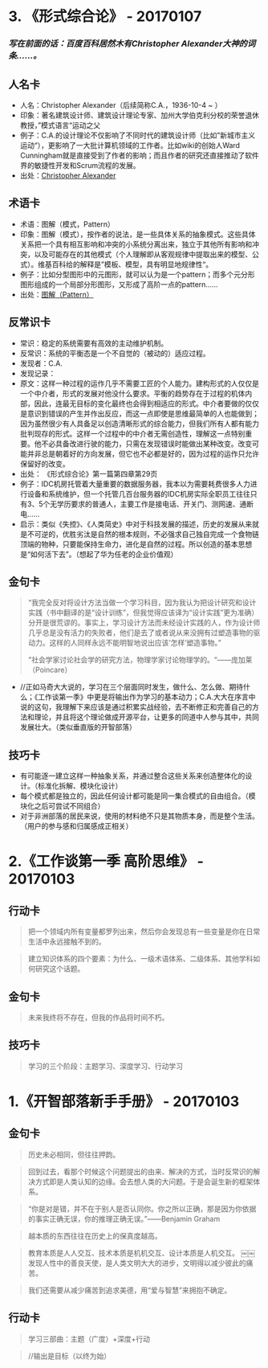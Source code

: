 
# 3. 《形式综合论》 - 20170107
### *写在前面的话：百度百科居然木有Christopher Alexander大神的词条……。*  

## 人名卡
- 人名：Christopher Alexander（后续简称C.A.，1936-10-4 ~ ）
- 印象：著名建筑设计师、建筑设计理论专家、加州大学伯克利分校的荣誉退休教授，”模式语言“运动之父
- 例子：C.A.的设计理论不仅影响了不同时代的建筑设计师（比如”新城市主义运动“），更影响了一大批计算机领域的工作者。比如wiki的创始人Ward Cunningham就是直接受到了作者的影响；而且作者的研究还直接推动了软件界的敏捷性开发和Scrum流程的发展。
- 出处：[Christopher Alexander](https://en.wikipedia.org/wiki/Christopher_Alexander)   


## 术语卡
- 术语：图解（模式，Pattern）
- 印象：图解（模式），按作者的说法，是一些具体关系的抽象模式。这些具体关系把一个具有相互影响和冲突的小系统分离出来，独立于其他所有影响和冲突，以及可能存在的其他模式（个人理解即从客观规律中提取出来的模型、公式）。维基百科给的解释是”模板、模型，具有明显地规律性“。
- 例子：比如分型图形中的元图形，就可以认为是一个pattern；而多个元分形图形组成的一个局部分形图形，又形成了高阶一点的pattern……
- 出处：[图解（Pattern）](https://en.wikipedia.org/wiki/Pattern)  


## 反常识卡
- 常识：稳定的系统需要有高效的主动维护机制。
- 反常识：系统的平衡态是一个不自觉的（被动的）适应过程。
- 发现者：C.A.
- 发现记录：
 - 原文：这样一种过程的运作几乎不需要工匠的个人能力。建构形式的人仅仅是一个中介者，形式的发展对他没什么要求。平衡的趋势存在于过程的机体内部，因此，连最无目标的变化最终也会得到相适应的形式。中介者要做的仅仅是意识到错误的产生并作出反应，而这一点即使是思维最简单的人也能做到；因为虽然很少有人具备足以创造清晰形式的综合能力，但我们所有人都有能力批判现存的形式。这样一个过程中的中介者无需创造性，理解这一点特别重要。他不必具备改进行驶的能力，只需在发现错误时能做出某种改变。改变可能并非总是朝着好的方向发展，但它也不必都是好的，因为过程的运作只允许保留好的改变。
 - 出处：  《形式综合论》第一篇第四章第29页
- 例子：IDC机房托管着大量重要的数据服务器，我本以为需要耗费很多人力进行设备和系统维护，但一个托管几百台服务器的IDC机房实际全职员工往往只有3、5个无学历要求的普通人，主要工作是接电话、开关门、测网速、通断电……
- 启示：类似《失控》、《人类简史》中对于科技发展的描述，历史的发展从来就是不可逆的，优胜劣汰是自然的根本规则，不必强求自己独自完成一个食物链顶端的物种，只要能保持生命力，进化是自然的过程。所以创造的基本思想是“如何活下去”。（想起了华为任老的企业价值观）
 
 
## 金句卡
> “我完全反对将设计方法当做一个学习科目，因为我认为把设计研究和设计实践（书中翻译的是“设计训练”，但我觉得应该译为“设计实践”更为准确）分开是很荒谬的。事实上，学习设计方法而未经设计实践的人，作为设计师几乎总是没有活力的失败者，他们是去了或者说从来没拥有过塑造事物的驱动力。这样的人同样永远不能明智地说出应该‘怎样’塑造事物。”
>  
> ”社会学家讨论社会学的研究方法，物理学家讨论物理学的。“——庞加莱（Poincare）  
>

- //正如马奇大大说的，学习在三个层面同时发生，做什么、怎么做、期待什么；《工作谈第一季》中更是将输出作为学习的基本动力；C.A.大大在序言中说的这句，我理解下来应该是通过积累实战经验，去不断修正和完善自己的方法和理论，并且将这个理论做成开源平台，让更多的同道中人参与其中，共同发展壮大。（类似垂直版的开智部落）  


## 技巧卡
- 有可能逐一建立这样一种抽象关系，并通过整合这些关系来创造整体化的设计。（标准化拆解、模块化设计）
- 每个模式都是独立的，因此任何设计都可能是同一集合模式的自由组合。（模块化之后可尝试不同组合） 
- 对于非洲部落的居民来说，使用的材料绝不只是其物质本身，而是整个生活。（用户的参与感和归属感成正相关）
  

  
  
  
# 2.《工作谈第一季 高阶思维》 - 20170103
## 行动卡
> 把一个领域内所有变量都罗列出来，然后你会发现总有一些变量是你在日常生活中永远接触不到的。

> 建立知识体系的四个要素：为什么、一级术语体系、二级体系、其他学科如何研究这个话题。
## 金句卡
> 未来我终将不存在，但我的作品将时间不朽。

## 技巧卡
> 学习的三个阶段：主题学习、深度学习、行动学习


# 1.《开智部落新手手册》 - 20170103
## 金句卡
> 历史未必相同，但往往押韵。

> 回到过去，看那个时候这个问题提出的由来、解决的方式，当时反常识的解决方式即是人类认知的边缘。会去想人类的大问题。于是会诞生新的框架体系。

> “你是对是错，并不在于别人是否认同你。你之所以正确，那是因为你依据的事实正确无误，你的推理正确无误。”——Benjamin Graham

> 越本质的东西往往在历史上的保真度越高。

> 教育本质是人人交互、技术本质是机机交互、设计本质是人机交互。
￼￼
> 发现人性中的善良天使，是人类文明大大的进步，文明得以减少彼此的痛苦。

> 我们还需要从减少痛苦到追求美德，用“爱与智慧”来拥抱不确定。

## 行动卡
> 学习三部曲：主题（广度）+深度+行动

> //输出是目标（以终为始）
